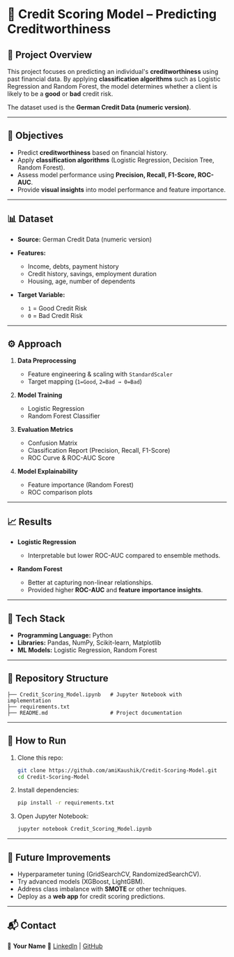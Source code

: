 # 🏦 Credit Scoring Model – Predicting Creditworthiness

## 📌 Project Overview

This project focuses on predicting an individual's **creditworthiness** using past financial data. By applying **classification algorithms** such as Logistic Regression and Random Forest, the model determines whether a client is likely to be a **good** or **bad** credit risk.

The dataset used is the **German Credit Data (numeric version)**.

---

## 🎯 Objectives

* Predict **creditworthiness** based on financial history.
* Apply **classification algorithms** (Logistic Regression, Decision Tree, Random Forest).
* Assess model performance using **Precision, Recall, F1-Score, ROC-AUC**.
* Provide **visual insights** into model performance and feature importance.

---

## 📊 Dataset

* **Source:** German Credit Data (numeric version)
* **Features:**

  * Income, debts, payment history
  * Credit history, savings, employment duration
  * Housing, age, number of dependents
* **Target Variable:**

  * `1` = Good Credit Risk
  * `0` = Bad Credit Risk

---

## ⚙️ Approach

1. **Data Preprocessing**

   * Feature engineering & scaling with `StandardScaler`
   * Target mapping (`1=Good`, `2=Bad → 0=Bad`)

2. **Model Training**

   * Logistic Regression
   * Random Forest Classifier

3. **Evaluation Metrics**

   * Confusion Matrix
   * Classification Report (Precision, Recall, F1-Score)
   * ROC Curve & ROC-AUC Score

4. **Model Explainability**

   * Feature importance (Random Forest)
   * ROC comparison plots

---

## 📈 Results

* **Logistic Regression**

  * Interpretable but lower ROC-AUC compared to ensemble methods.
* **Random Forest**

  * Better at capturing non-linear relationships.
  * Provided higher **ROC-AUC** and **feature importance insights**.

---

## 🔧 Tech Stack

* **Programming Language:** Python
* **Libraries:** Pandas, NumPy, Scikit-learn, Matplotlib
* **ML Models:** Logistic Regression, Random Forest

---

## 📂 Repository Structure

```
├── Credit_Scoring_Model.ipynb   # Jupyter Notebook with implementation
├── requirements.txt
├── README.md                    # Project documentation
```

---

## 🚀 How to Run

1. Clone this repo:

   ```bash
   git clone https://github.com/amiKaushik/Credit-Scoring-Model.git
   cd Credit-Scoring-Model
   ```
2. Install dependencies:

   ```bash
   pip install -r requirements.txt
   ```
3. Open Jupyter Notebook:

   ```bash
   jupyter notebook Credit_Scoring_Model.ipynb
   ```

---

## 📌 Future Improvements

* Hyperparameter tuning (GridSearchCV, RandomizedSearchCV).
* Try advanced models (XGBoost, LightGBM).
* Address class imbalance with **SMOTE** or other techniques.
* Deploy as a **web app** for credit scoring predictions.

---

## 📬 Contact

👤 **Your Name**
🔗 [LinkedIn](https://www.linkedin.com/in/kaushik-das-919928317) | [GitHub](https://github.com/amiKaushik)

